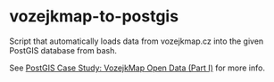 vozejkmap-to-postgis
====================

Script that automatically loads data from vozejkmap.cz into the given PostGIS database from bash.

See [PostGIS Case Study: VozejkMap Open Data (Part I)](2014/postgis-case-study-vozejkmap-open-data-part-i/) for more info.
